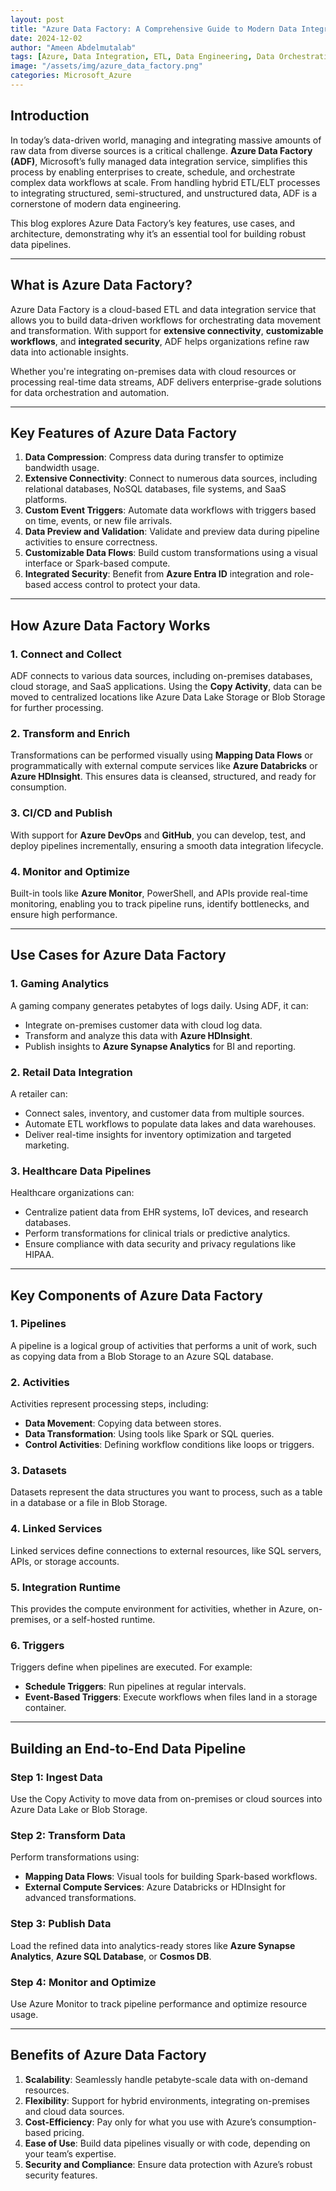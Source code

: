 ```yaml
---
layout: post
title: "Azure Data Factory: A Comprehensive Guide to Modern Data Integration"
date: 2024-12-02
author: "Ameen Abdelmutalab"
tags: [Azure, Data Integration, ETL, Data Engineering, Data Orchestration]
image: "/assets/img/azure_data_factory.png"
categories: Microsoft_Azure
---
```


## Introduction

In today’s data-driven world, managing and integrating massive amounts of raw data from diverse sources is a critical challenge. **Azure Data Factory (ADF)**, Microsoft’s fully managed data integration service, simplifies this process by enabling enterprises to create, schedule, and orchestrate complex data workflows at scale. From handling hybrid ETL/ELT processes to integrating structured, semi-structured, and unstructured data, ADF is a cornerstone of modern data engineering.

This blog explores Azure Data Factory’s key features, use cases, and architecture, demonstrating why it’s an essential tool for building robust data pipelines.

---

## What is Azure Data Factory?

Azure Data Factory is a cloud-based ETL and data integration service that allows you to build data-driven workflows for orchestrating data movement and transformation. With support for **extensive connectivity**, **customizable workflows**, and **integrated security**, ADF helps organizations refine raw data into actionable insights. 

Whether you're integrating on-premises data with cloud resources or processing real-time data streams, ADF delivers enterprise-grade solutions for data orchestration and automation.

---

## Key Features of Azure Data Factory

1. **Data Compression**: Compress data during transfer to optimize bandwidth usage.
2. **Extensive Connectivity**: Connect to numerous data sources, including relational databases, NoSQL databases, file systems, and SaaS platforms.
3. **Custom Event Triggers**: Automate data workflows with triggers based on time, events, or new file arrivals.
4. **Data Preview and Validation**: Validate and preview data during pipeline activities to ensure correctness.
5. **Customizable Data Flows**: Build custom transformations using a visual interface or Spark-based compute.
6. **Integrated Security**: Benefit from **Azure Entra ID** integration and role-based access control to protect your data.

---

## How Azure Data Factory Works

### **1. Connect and Collect**
ADF connects to various data sources, including on-premises databases, cloud storage, and SaaS applications. Using the **Copy Activity**, data can be moved to centralized locations like Azure Data Lake Storage or Blob Storage for further processing.

### **2. Transform and Enrich**
Transformations can be performed visually using **Mapping Data Flows** or programmatically with external compute services like **Azure Databricks** or **Azure HDInsight**. This ensures data is cleansed, structured, and ready for consumption.

### **3. CI/CD and Publish**
With support for **Azure DevOps** and **GitHub**, you can develop, test, and deploy pipelines incrementally, ensuring a smooth data integration lifecycle.

### **4. Monitor and Optimize**
Built-in tools like **Azure Monitor**, PowerShell, and APIs provide real-time monitoring, enabling you to track pipeline runs, identify bottlenecks, and ensure high performance.

---

## Use Cases for Azure Data Factory

### **1. Gaming Analytics**
A gaming company generates petabytes of logs daily. Using ADF, it can:
- Integrate on-premises customer data with cloud log data.
- Transform and analyze this data with **Azure HDInsight**.
- Publish insights to **Azure Synapse Analytics** for BI and reporting.

### **2. Retail Data Integration**
A retailer can:
- Connect sales, inventory, and customer data from multiple sources.
- Automate ETL workflows to populate data lakes and data warehouses.
- Deliver real-time insights for inventory optimization and targeted marketing.

### **3. Healthcare Data Pipelines**
Healthcare organizations can:
- Centralize patient data from EHR systems, IoT devices, and research databases.
- Perform transformations for clinical trials or predictive analytics.
- Ensure compliance with data security and privacy regulations like HIPAA.

---

## Key Components of Azure Data Factory

### **1. Pipelines**
A pipeline is a logical group of activities that performs a unit of work, such as copying data from a Blob Storage to an Azure SQL database.

### **2. Activities**
Activities represent processing steps, including:
- **Data Movement**: Copying data between stores.
- **Data Transformation**: Using tools like Spark or SQL queries.
- **Control Activities**: Defining workflow conditions like loops or triggers.

### **3. Datasets**
Datasets represent the data structures you want to process, such as a table in a database or a file in Blob Storage.

### **4. Linked Services**
Linked services define connections to external resources, like SQL servers, APIs, or storage accounts.

### **5. Integration Runtime**
This provides the compute environment for activities, whether in Azure, on-premises, or a self-hosted runtime.

### **6. Triggers**
Triggers define when pipelines are executed. For example:
- **Schedule Triggers**: Run pipelines at regular intervals.
- **Event-Based Triggers**: Execute workflows when files land in a storage container.

---

## Building an End-to-End Data Pipeline

### **Step 1: Ingest Data**
Use the Copy Activity to move data from on-premises or cloud sources into Azure Data Lake or Blob Storage.

### **Step 2: Transform Data**
Perform transformations using:
- **Mapping Data Flows**: Visual tools for building Spark-based workflows.
- **External Compute Services**: Azure Databricks or HDInsight for advanced transformations.

### **Step 3: Publish Data**
Load the refined data into analytics-ready stores like **Azure Synapse Analytics**, **Azure SQL Database**, or **Cosmos DB**.

### **Step 4: Monitor and Optimize**
Use Azure Monitor to track pipeline performance and optimize resource usage.

---

## Benefits of Azure Data Factory

1. **Scalability**: Seamlessly handle petabyte-scale data with on-demand resources.
2. **Flexibility**: Support for hybrid environments, integrating on-premises and cloud data sources.
3. **Cost-Efficiency**: Pay only for what you use with Azure’s consumption-based pricing.
4. **Ease of Use**: Build data pipelines visually or with code, depending on your team’s expertise.
5. **Security and Compliance**: Ensure data protection with Azure’s robust security features.

